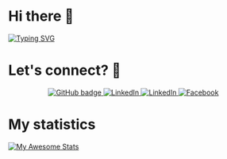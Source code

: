 # Hi there 👋
[![Typing SVG](https://readme-typing-svg.herokuapp.com?lines=Business+analytics;Software+development)](https://git.io/typing-svg)

# Let's connect? 🤝

<p align="center">
  <a href="https://github.com/yuraberez">
    <img src="https://img.shields.io/badge/-Github-000?style=for-the-badge&logo=Github&logoColor=white&link=https://github.com/brunohbrito" alt="GitHub badge" />
  </a>
  <a href="https://www.linkedin.com/in/yuriibereza">
    <img src="https://img.shields.io/badge/-LinkedIn-blue?style=for-the-badge&logo=Linkedin&logoColor=white&link=https://www.linkedin.com/in/bhdebrito/" alt="LinkedIn" />
  </a>
  <a href="https://www.instagram.com/yuriibereza">
    <img src="https://img.shields.io/badge/-Instagram-C13584?style=for-the-badge&labelColor=C13584&logo=instagram&logoColor=white&link=https://www.instagram.com/bruno_hbrito/" alt="LinkedIn" />
  </a>
  <a href="https://www.facebook.com/YurBereza">
    <img src="https://img.shields.io/badge/-Facebook-blue?style=for-the-badge&labelColor=blue&logo=facebook&logoColor=white&link=https://www.facebook.com/brunohbrito/" alt="Facebook" />
  </a>
</p>

# My statistics 

[![My Awesome Stats](https://awesome-github-stats.azurewebsites.net/user-stats/YuraBerez?cardType=level&theme=dark)](https://git.io/awesome-stats-card)
